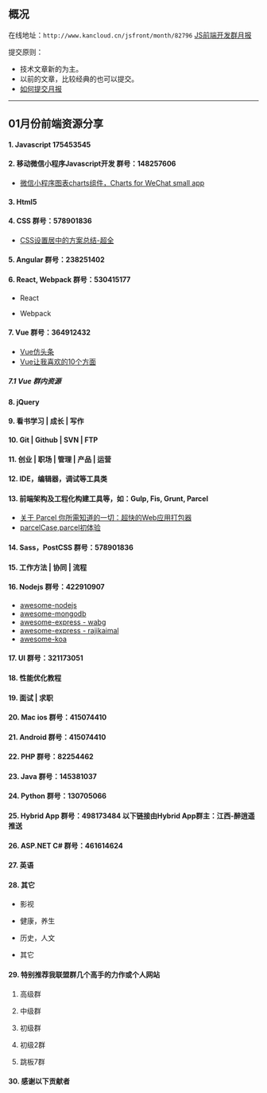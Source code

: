 ## 概况

在线地址：`http://www.kancloud.cn/jsfront/month/82796` [JS前端开发群月报](http://www.kancloud.cn/jsfront/month/82796)


提交原则：

- 技术文章新的为主。
- 以前的文章，比较经典的也可以提交。
- [如何提交月报](http://www.kancloud.cn/jsfront/month/227309)

---


## 01月份前端资源分享
#### 1. Javascript 175453545

#### 2. 移动微信小程序Javascript开发 群号：148257606
- [微信小程序图表charts组件，Charts for WeChat small app](https://github.com/xiaolin3303/wx-charts)


#### 3. Html5


#### 4. CSS  群号：578901836
- [CSS设置居中的方案总结-超全](https://juejin.im/post/5a7a9a545188257a892998ef)


#### 5. Angular 群号：238251402

#### 6. React, Webpack 群号：530415177
- React
    

- Webpack


#### 7. Vue 群号：364912432
- [Vue仿头条](https://juejin.im/post/5a7914386fb9a063543c0f44)
- [Vue让我喜欢的10个方面](https://juejin.im/post/5a7bfbe8f265da4e8b2fcc50)

##### 7.1 Vue 群内资源


#### 8. jQuery

#### 9. 看书学习 | 成长 | 写作


#### 10. Git | Github | SVN | FTP

#### 11. 创业 | 职场 | 管理 | 产品 | 运营

#### 12. IDE，编辑器，调试等工具类

#### 13. 前端架构及工程化构建工具等，如：Gulp, Fis, Grunt, Parcel
- [关于 Parcel 你所需知道的一切：超快的Web应用打包器](http://www.css88.com/archives/9187)
- [parcelCase,parcel初体验](https://github.com/cheerylong/parcelCase)


#### 14. Sass，PostCSS  群号：578901836

#### 15. 工作方法 | 协同 | 流程

#### 16. Nodejs 群号：422910907
- [awesome-nodejs](https://github.com/sindresorhus/awesome-nodejs)
- [awesome-mongodb](https://github.com/ramnes/awesome-mongodb)
- [awesome-express - wabg](https://github.com/wabg/awesome-express)
- [awesome-express - rajikaimal](https://github.com/rajikaimal/awesome-express)
- [awesome-koa](https://github.com/ellerbrock/awesome-koa)

#### 17. UI 群号：321173051

#### 18. 性能优化教程

#### 19. 面试 | 求职

#### 20. Mac ios 群号：415074410

#### 21. Android 群号：415074410

#### 22. PHP 群号：82254462

#### 23. Java 群号：145381037

#### 24. Python 群号：130705066

#### 25. Hybrid App 群号：498173484 以下链接由Hybrid App群主：江西-醉逍遥推送

#### 26. ASP.NET C# 群号：461614624

#### 27. 英语

#### 28. 其它

- 影视


- 健康，养生


- 历史，人文


- 其它



#### 29. 特别推荐我联盟群几个高手的力作或个人网站

1. 高级群



2. 中级群


3. 初级群

4. 初级2群


5. 跳板7群


#### 30. 感谢以下贡献者

